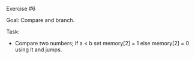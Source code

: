 Exercise #6

Goal: Compare and branch.

Task:
- Compare two numbers; if a < b set memory[2] = 1 else memory[2] = 0 using lt and jumps.
